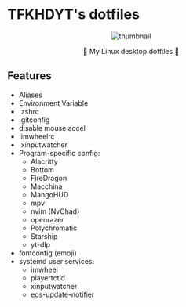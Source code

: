 # TFKHDYT's dotfiles

<div align=center>
  <img src='https://user-images.githubusercontent.com/47195537/181524542-59a3d2a7-e229-4a25-a444-c44bb350cf8f.png' alt='thumbnail' />
</div>

<p align=center>🐧 My Linux desktop dotfiles 🐧</p>

## Features

- Aliases
- Environment Variable
- .zshrc
- .gitconfig
- disable mouse accel
- .imwheelrc
- .xinputwatcher
- Program-specific config:
  - Alacritty
  - Bottom
  - FireDragon
  - Macchina
  - MangoHUD
  - mpv
  - nvim (NvChad)
  - openrazer
  - Polychromatic
  - Starship
  - yt-dlp
- fontconfig (emoji)
- systemd user services:
  - imwheel
  - playertctld
  - xinputwatcher
  - eos-update-notifier
